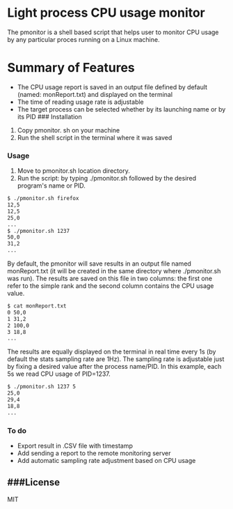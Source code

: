 # Light process CPU usage monitor

The pmonitor is a shell based script that helps user to monitor CPU usage by any particular proces running on a Linux machine.
# Summary of Features
- The CPU usage report is saved in an output file defined by default (named: monReport.txt) and displayed on the terminal
- The time of reading usage rate is adjustable
- The target process can be selected whether by its launching name or by its PID ### Installation
1) Copy pmonitor. sh on your machine
2) Run the shell script in the terminal where it was saved 
### Usage
1) Move to pmonitor.sh location directory.
2) Run the script: by typing ./pmonitor.sh followed by the desired program's name or  PID.  

```sh
$ ./pmonitor.sh firefox
12,5
12,5
25,0
...
$ ./pmonitor.sh 1237
50,0
31,2
...

```

By default, the pmonitor will save results in an output file named monReport.txt (it will be created in the same directory where ./pmonitor.sh was run).
The results are saved on this file in two columns: the first one refer to the simple rank and the second column contains the CPU usage value.
```sh
$ cat monReport.txt 
0 50,0 
1 31,2 
2 100,0 
3 18,8 
...
```
The results are equally displayed on the terminal in real time every 1s (by default the stats sampling rate are 1Hz).
The sampling rate is adjustable just by fixing a desired value after the process name/PID.
In this example, each 5s we read CPU usage of PID=1237. 


```sh
$ ./pmonitor.sh 1237 5
25,0
29,4
18,8
...
```

### To do


- Export result in .CSV file with timestamp
- Add sending a report to the remote monitoring server
- Add automatic sampling rate adjustment based on CPU usage

###License
----
MIT

